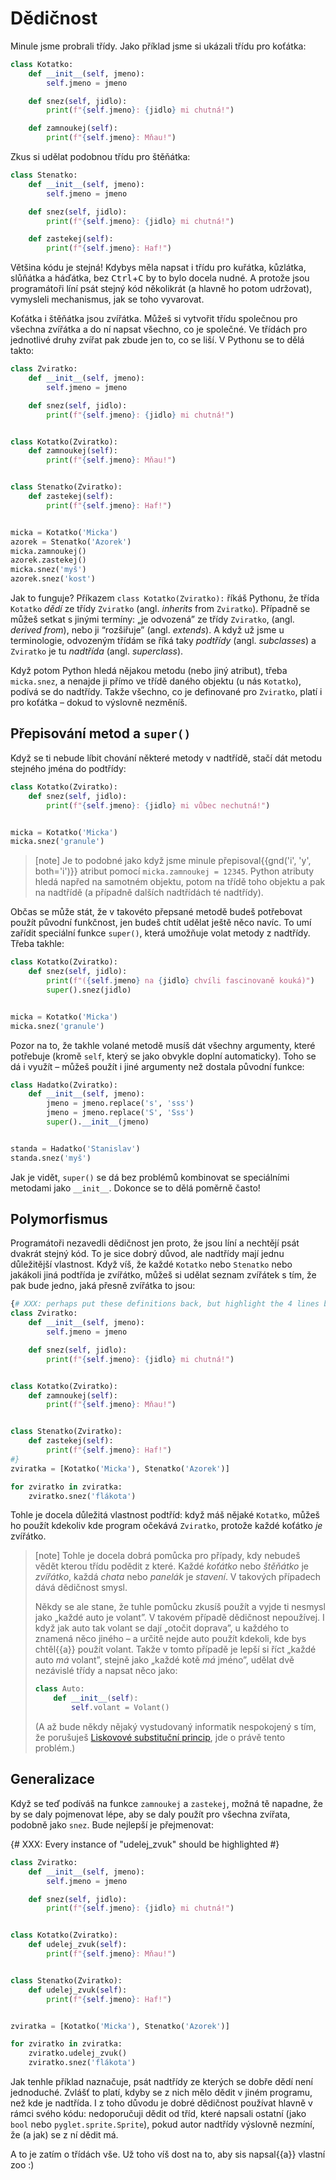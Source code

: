 # Dědičnost

Minule jsme probrali třídy.
Jako příklad jsme si ukázali třídu pro koťátka:

```python
class Kotatko:
    def __init__(self, jmeno):
        self.jmeno = jmeno

    def snez(self, jidlo):
        print(f"{self.jmeno}: {jidlo} mi chutná!")

    def zamnoukej(self):
        print(f"{self.jmeno}: Mňau!")
```

Zkus si udělat podobnou třídu pro štěňátka:

```python
class Stenatko:
    def __init__(self, jmeno):
        self.jmeno = jmeno

    def snez(self, jidlo):
        print(f"{self.jmeno}: {jidlo} mi chutná!")

    def zastekej(self):
        print(f"{self.jmeno}: Haf!")
```

Většina kódu je stejná!
Kdybys měla napsat i třídu pro kuřátka, kůzlátka,
slůňátka a háďátka, bez <kbd>Ctrl</kbd>+<kbd>C</kbd> by to bylo docela nudné.
A protože jsou programátoři líní psát stejný kód
několikrát (a hlavně ho potom udržovat), vymysleli
mechanismus, jak se toho vyvarovat.

Koťátka i štěňátka jsou zvířátka.
Můžeš si vytvořit třídu společnou pro všechna
zvířátka a do ní napsat všechno, co je společné.
Ve třídách pro jednotlivé druhy zvířat pak zbude jen to, co se liší.
V Pythonu se to dělá takto:

```python
class Zviratko:
    def __init__(self, jmeno):
        self.jmeno = jmeno

    def snez(self, jidlo):
        print(f"{self.jmeno}: {jidlo} mi chutná!")


class Kotatko(Zviratko):
    def zamnoukej(self):
        print(f"{self.jmeno}: Mňau!")


class Stenatko(Zviratko):
    def zastekej(self):
        print(f"{self.jmeno}: Haf!")


micka = Kotatko('Micka')
azorek = Stenatko('Azorek')
micka.zamnoukej()
azorek.zastekej()
micka.snez('myš')
azorek.snez('kost')
```

Jak to funguje?
Příkazem `class Kotatko(Zviratko):`
říkáš Pythonu, že třída `Kotatko`
*dědí* ze třídy `Zviratko`
(angl. *inherits* from `Zviratko`).
Případně se můžeš setkat s jinými termíny:
„je odvozená” ze třídy `Zviratko`,
(angl. *derived from*),
nebo ji “rozšiřuje” (angl. *extends*).
A když už jsme u terminologie, odvozeným třídám se
říká taky *podtřídy* (angl. *subclasses*)
a `Zviratko` je tu *nadtřída*
(angl. *superclass*).

Když potom Python hledá nějakou metodu
(nebo jiný atribut), třeba `micka.snez`,
a nenajde ji přímo ve třídě daného objektu (u nás
`Kotatko`), podívá se do nadtřídy.
Takže všechno, co je definované pro
`Zviratko`, platí i pro koťátka – dokud to výslovně nezměníš.


## Přepisování metod a `super()`

Když se ti nebude líbit chování některé metody
v nadtřídě, stačí dát metodu stejného jména do
podtřídy:

```python
class Kotatko(Zviratko):
    def snez(self, jidlo):
        print(f"{self.jmeno}: {jidlo} mi vůbec nechutná!")


micka = Kotatko('Micka')
micka.snez('granule')
```

> [note]
> Je to podobné jako když jsme minule přepisoval{{gnd('i', 'y', both='i')}}
> atribut pomocí `micka.zamnoukej = 12345`.
> Python atributy hledá napřed na samotném objektu,
> potom na třídě toho objektu a pak na nadtřídě
> (a případně dalších nadtřídách té nadtřídy).

Občas se může stát, že v takovéto přepsané metodě budeš
potřebovat použít původní funkčnost, jen budeš chtít udělat ještě něco navíc.
To umí zařídit speciální funkce `super()`,
která umožňuje volat metody z nadtřídy.
Třeba takhle:

```python
class Kotatko(Zviratko):
    def snez(self, jidlo):
        print(f"({self.jmeno} na {jidlo} chvíli fascinovaně kouká)")
        super().snez(jidlo)


micka = Kotatko('Micka')
micka.snez('granule')
```

Pozor na to, že takhle volané metodě musíš dát všechny
argumenty, které potřebuje (kromě `self`,
který se jako obvykle doplní automaticky).
Toho se dá i využít – můžeš použít i jiné argumenty
než dostala původní funkce:

```python
class Hadatko(Zviratko):
    def __init__(self, jmeno):
        jmeno = jmeno.replace('s', 'sss')
        jmeno = jmeno.replace('S', 'Sss')
        super().__init__(jmeno)


standa = Hadatko('Stanislav')
standa.snez('myš')
```

Jak je vidět, `super()` se dá bez problémů
kombinovat se speciálními metodami jako `__init__`.
Dokonce se to dělá poměrně často!


## Polymorfismus

Programátoři nezavedli dědičnost jen proto, že jsou
líní a nechtějí psát dvakrát stejný kód.
To je sice dobrý důvod, ale nadtřídy mají jednu
důležitější vlastnost. Když víš, že každé
`Kotatko` nebo `Stenatko`
nebo jakákoli jiná podtřída je zvířátko,
můžeš si udělat seznam zvířátek s tím,
že pak bude jedno, jaká přesně zvířátka to jsou:

```python
{# XXX: perhaps put these definitions back, but highlight the 4 lines below?
class Zviratko:
    def __init__(self, jmeno):
        self.jmeno = jmeno

    def snez(self, jidlo):
        print(f"{self.jmeno}: {jidlo} mi chutná!")


class Kotatko(Zviratko):
    def zamnoukej(self):
        print(f"{self.jmeno}: Mňau!")


class Stenatko(Zviratko):
    def zastekej(self):
        print(f"{self.jmeno}: Haf!")
#}
zviratka = [Kotatko('Micka'), Stenatko('Azorek')]

for zviratko in zviratka:
    zviratko.snez('flákota')
```

Tohle je docela důležitá vlastnost podtříd:
když máš nějaké `Kotatko`, můžeš ho použít
kdekoliv kde program očekává `Zviratko`,
protože každé koťátko *je* zvířátko.

> [note]
> Tohle je docela dobrá pomůcka pro případy, kdy nebudeš vědět
> kterou třídu podědit z které.
> Každé *koťátko* nebo *štěňátko*
> je *zvířátko*, každá *chata*
> nebo *panelák* je *stavení*.
> V takových případech dává dědičnost smysl.
>
> Někdy se ale stane, že tuhle pomůcku zkusíš použít a vyjde ti
> nesmysl jako „každé auto je volant”.
> V takovém případě dědičnost nepoužívej.
> I když jak auto tak volant se dají „otočit doprava”,
> u každého to znamená něco jiného – a určitě nejde auto
> použít kdekoli, kde bys chtěl{{a}} použít volant.
> Takže v tomto případě je lepší si říct „každé auto
> *má* volant”, stejně jako „každé kotě
> *má* jméno”, udělat dvě nezávislé třídy a napsat něco jako:
>
> ```python
> class Auto:
>     def __init__(self):
>         self.volant = Volant()
> ```
>
> (A až bude někdy nějaký vystudovaný informatik nespokojený
> s tím, že porušuješ
> [Liskovové substituční princip](https://en.wikipedia.org/wiki/Liskov_substitution_principle),
> jde o právě tento problém.)

## Generalizace

Když se teď podíváš na funkce `zamnoukej`
a `zastekej`, možná tě napadne, že by se
daly pojmenovat lépe, aby se daly použít pro všechna
zvířata, podobně jako `snez`.
Bude nejlepší je přejmenovat:


{# XXX: Every instance of "udelej_zvuk" should be highlighted #}
```python
class Zviratko:
    def __init__(self, jmeno):
        self.jmeno = jmeno

    def snez(self, jidlo):
        print(f"{self.jmeno}: {jidlo} mi chutná!")


class Kotatko(Zviratko):
    def udelej_zvuk(self):
        print(f"{self.jmeno}: Mňau!")


class Stenatko(Zviratko):
    def udelej_zvuk(self):
        print(f"{self.jmeno}: Haf!")


zviratka = [Kotatko('Micka'), Stenatko('Azorek')]

for zviratko in zviratka:
    zviratko.udelej_zvuk()
    zviratko.snez('flákota')
```

Jak tenhle příklad naznačuje, psát nadtřídy ze kterých se dobře dědí
není jednoduché. Zvlášť to platí, kdyby se z nich mělo dědit v jiném
programu, než kde je nadtřída.
I z toho důvodu je dobré dědičnost používat hlavně v rámci svého kódu:
nedoporučuji dědit od tříd, které napsali ostatní (jako `bool` nebo
`pyglet.sprite.Sprite`), pokud autor nadtřídy výslovně nezmíní, že (a jak) se
z ní dědit má.

A to je zatím o třídách vše. Už toho víš dost na to,
aby sis napsal{{a}} vlastní zoo :)
